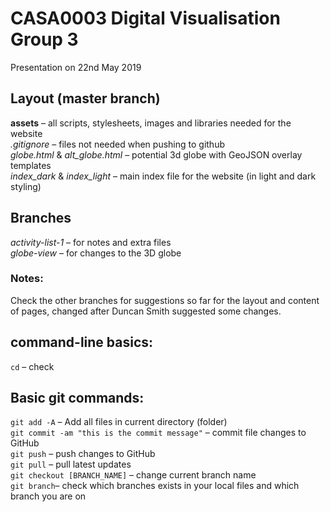 # CASA0003 Digital Visualisation Group 3

Presentation on 22nd May 2019

## Layout (master branch)
**assets** – all scripts, stylesheets, images and libraries needed for the website  
*.gitignore* – files not needed when pushing to github    
*globe.html* & *alt_globe.html* – potential 3d globe with GeoJSON overlay templates       
*index_dark* & *index_light* – main index file for the website (in light and dark styling)

## Branches
*activity-list-1* – for notes and extra files  
*globe-view* – for changes to the 3D globe  

### Notes:
Check the other branches for suggestions so far
for the layout and content of pages, changed after
Duncan Smith suggested some changes.

## command-line basics:
`cd` – check    
## Basic git commands:
`git add -A` – Add all files in current directory (folder)   
`git commit -am "this is the commit message"` – commit file changes to GitHub   
`git push` – push changes to GitHub   
`git pull` – pull latest updates   
`git checkout [BRANCH_NAME]` – change current branch name   
`git branch`– check which branches exists in your local files and which branch you are on   

